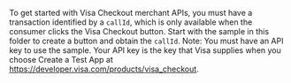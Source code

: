 To get started with Visa Checkout merchant APIs, you must have a transaction
identified by a <code>callId</code>, which is only available when the consumer clicks the
Visa Checkout button. Start with the sample in this folder to create a button
and obtain the <code>callId</code>. Note: You must have an API key to use the sample.
Your API key is the key that Visa supplies when you choose Create a Test App at 
https://developer.visa.com/products/visa_checkout.
